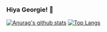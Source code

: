 ### Hiya Georgie! 🤡

[![Anurag's github stats](https://github-readme-stats-opzwwr5na-seriwb.vercel.app/api?username=seriwb&count_private=true&show_icons=true)](https://github.com/anuraghazra/github-readme-stats)
[![Top Langs](https://github-readme-stats-opzwwr5na-seriwb.vercel.app/api/top-langs/?username=seriwb&layout=compact&hide=css,html)](https://github.com/anuraghazra/github-readme-stats)

<!--
**seriwb/seriwb** is a ✨ _special_ ✨ repository because its `README.md` (this file) appears on your GitHub profile.

Here are some ideas to get you started:

- 🔭 I’m currently working on ...
- 🌱 I’m currently learning ...
- 👯 I’m looking to collaborate on ...
- 🤔 I’m looking for help with ...
- 💬 Ask me about ...
- 📫 How to reach me: ...
- 😄 Pronouns: ...
-->
